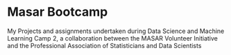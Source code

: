 # Masar Bootcamp
My Projects and assignments undertaken during Data Science and Machine Learning Camp 2, a collaboration between the MASAR Volunteer Initiative and the Professional Association of Statisticians and Data Scientists
